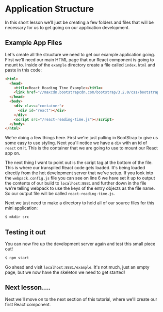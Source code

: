 # Application Structure

In this short lesson we'll just be creating a few folders and files that will
be necessary for us to get going on our application development.

## Example App Files

Let's create all the structure we need to get our example application going.
First we'll need our main HTML page that our React component is going to mount
to. Inside of the `example` directory create a file called `index.html` and
paste in this code:
```html
<html>
  <head>
    <title>React Reading Time Example</title>
    <link href="//maxcdn.bootstrapcdn.com/bootstrap/3.2.0/css/bootstrap.min.css" rel="stylesheet">
  </head>
  <body>
    <div class="container">
      <div id="react"></div>
    </div>
    <script src="/react-reading-time.js"></script>
  </body>
</html>
```

We're doing a few things here. First we're just pulling in BootStrap to give
us some easy to use styling. Next you'll notice we have a `div` with an id
of `react` on it. This is the container that we are going to use to mount
our React app on.

The next thing I want to point out is the script tag at the bottom of the
file. This is where our transpiled React code gets loaded. It's being loaded
directly from the hot development server that we've setup. If you look into
the `webpack.config.js` file you can see on line 6 we have set it up to output
the contents of our build to `localhost:8881` and further down in the file
we're telling webpack to use the keys of the entry objects as the file name.
So our output file will be called `react-reading-time.js`.

Next we just need to make a directory to hold all of our source files for this
mini application:
```bash
$ mkdir src
```

## Testing it out

You can now fire up the development server again and test this small piece out!
```bash
$ npm start
```

Go ahead and visit `localhost:8881/example`. It's not much, just an empty
page, but we now have the skeleton we need to get started!

## Next lesson....

Next we'll move on to the next section of this tutorial, where we'll create
our first React component.
